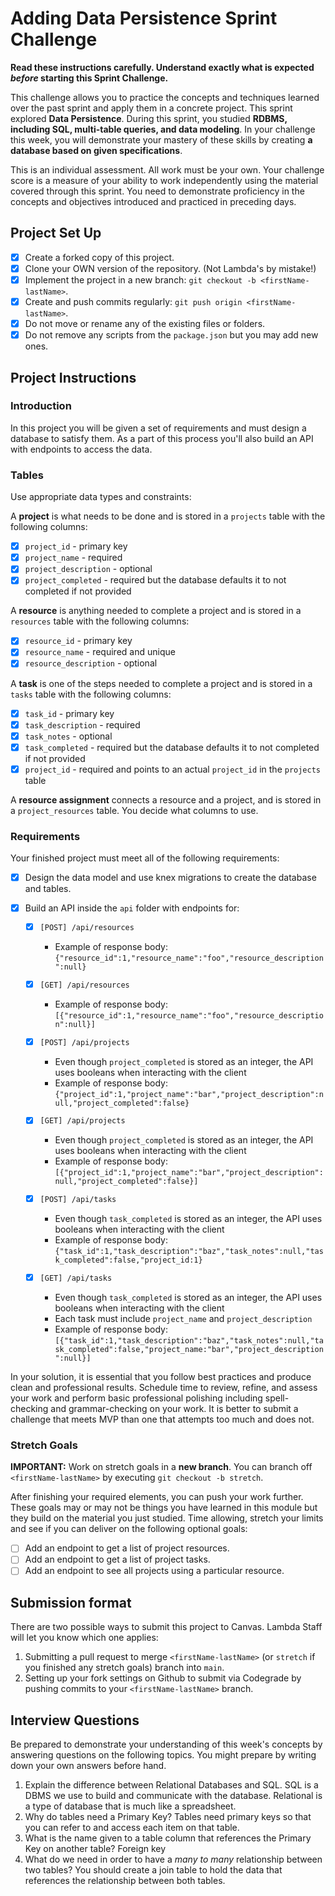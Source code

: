 # Adding Data Persistence Sprint Challenge

**Read these instructions carefully. Understand exactly what is expected _before_ starting this Sprint Challenge.**

This challenge allows you to practice the concepts and techniques learned over the past sprint and apply them in a concrete project. This sprint explored **Data Persistence**. During this sprint, you studied **RDBMS, including SQL, multi-table queries, and data modeling**. In your challenge this week, you will demonstrate your mastery of these skills by creating **a database based on given specifications**.

This is an individual assessment. All work must be your own. Your challenge score is a measure of your ability to work independently using the material covered through this sprint. You need to demonstrate proficiency in the concepts and objectives introduced and practiced in preceding days.

## Project Set Up

- [X] Create a forked copy of this project.
- [X] Clone your OWN version of the repository. (Not Lambda's by mistake!)
- [X] Implement the project in a new branch: `git checkout -b <firstName-lastName>`.
- [X] Create and push commits regularly: `git push origin <firstName-lastName>`.
- [X] Do not move or rename any of the existing files or folders.
- [X] Do not remove any scripts from the `package.json` but you may add new ones.

## Project Instructions

### Introduction

In this project you will be given a set of requirements and must design a database to satisfy them. As a part of this process you'll also build an API with endpoints to access the data.

### Tables

Use appropriate data types and constraints:

A **project** is what needs to be done and is stored in a `projects` table with the following columns:

- [X] `project_id` - primary key
- [X] `project_name` - required
- [X] `project_description` - optional
- [X] `project_completed` - required but the database defaults it to not completed if not provided

A **resource** is anything needed to complete a project and is stored in a `resources` table with the following columns:

- [X] `resource_id` - primary key
- [X] `resource_name` - required and unique
- [X] `resource_description` - optional

A **task** is one of the steps needed to complete a project and is stored in a `tasks` table with the following columns:

- [X] `task_id` - primary key
- [X] `task_description` - required
- [X] `task_notes` - optional
- [X] `task_completed` - required but the database defaults it to not completed if not provided
- [X] `project_id` - required and points to an actual `project_id` in the `projects` table

A **resource assignment** connects a resource and a project, and is stored in a `project_resources` table. You decide what columns to use.

### Requirements

Your finished project must meet all of the following requirements:

- [X] Design the data model and use knex migrations to create the database and tables.
- [X] Build an API inside the `api` folder with endpoints for:

  - [X] `[POST] /api/resources`
    - Example of response body: `{"resource_id":1,"resource_name":"foo","resource_description":null}`

  - [X] `[GET] /api/resources`
    - Example of response body: `[{"resource_id":1,"resource_name":"foo","resource_description":null}]`

  - [X] `[POST] /api/projects`
    - Even though `project_completed` is stored as an integer, the API uses booleans when interacting with the client
    - Example of response body: `{"project_id":1,"project_name":"bar","project_description":null,"project_completed":false}`

  - [X] `[GET] /api/projects`
    - Even though `project_completed` is stored as an integer, the API uses booleans when interacting with the client
    - Example of response body: `[{"project_id":1,"project_name":"bar","project_description":null,"project_completed":false}]`

  - [X] `[POST] /api/tasks`
    - Even though `task_completed` is stored as an integer, the API uses booleans when interacting with the client
    - Example of response body: `{"task_id":1,"task_description":"baz","task_notes":null,"task_completed":false,"project_id:1}`

  - [X] `[GET] /api/tasks`
    - Even though `task_completed` is stored as an integer, the API uses booleans when interacting with the client
    - Each task must include `project_name` and `project_description`
    - Example of response body: `[{"task_id":1,"task_description":"baz","task_notes":null,"task_completed":false,"project_name:"bar","project_description":null}]`

In your solution, it is essential that you follow best practices and produce clean and professional results. Schedule time to review, refine, and assess your work and perform basic professional polishing including spell-checking and grammar-checking on your work. It is better to submit a challenge that meets MVP than one that attempts too much and does not.

### Stretch Goals

**IMPORTANT:** Work on stretch goals in a **new branch**. You can branch off `<firstName-lastName>` by executing `git checkout -b stretch`.

After finishing your required elements, you can push your work further. These goals may or may not be things you have learned in this module but they build on the material you just studied. Time allowing, stretch your limits and see if you can deliver on the following optional goals:

- [ ] Add an endpoint to get a list of project resources.
- [ ] Add an endpoint to get a list of project tasks.
- [ ] Add an endpoint to see all projects using a particular resource.

## Submission format

There are two possible ways to submit this project to Canvas. Lambda Staff will let you know which one applies:

1. Submitting a pull request to merge `<firstName-lastName>` (or `stretch` if you finished any stretch goals) branch into `main`.
2. Setting up your fork settings on Github to submit via Codegrade by pushing commits to your `<firstName-lastName>` branch.

## Interview Questions

Be prepared to demonstrate your understanding of this week's concepts by answering questions on the following topics. You might prepare by writing down your own answers before hand.

1. Explain the difference between Relational Databases and SQL.
    SQL is a DBMS we use to build and communicate with the database.  Relational is a type of database that is much like a spreadsheet.
2. Why do tables need a Primary Key?
    Tables need primary keys so that you can refer to and access each item on that table.
3. What is the name given to a table column that references the Primary Key on another table?
    Foreign key
4. What do we need in order to have a _many to many_ relationship between two tables?
    You should create a join table to hold the data that references the relationship between both tables.
